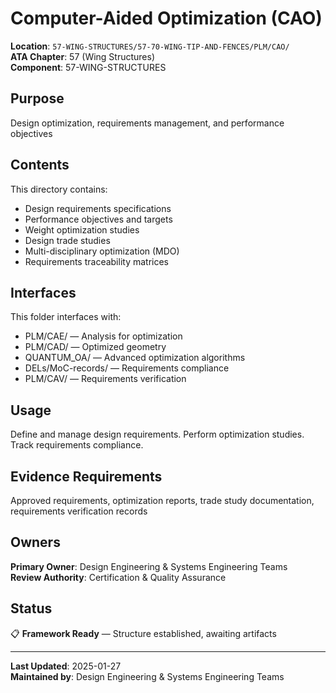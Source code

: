 # Computer-Aided Optimization (CAO)

**Location**: `57-WING-STRUCTURES/57-70-WING-TIP-AND-FENCES/PLM/CAO/`  
**ATA Chapter**: 57 (Wing Structures)  
**Component**: 57-WING-STRUCTURES

## Purpose

Design optimization, requirements management, and performance objectives

## Contents

This directory contains:

- Design requirements specifications
- Performance objectives and targets
- Weight optimization studies
- Design trade studies
- Multi-disciplinary optimization (MDO)
- Requirements traceability matrices

## Interfaces

This folder interfaces with:

- PLM/CAE/ — Analysis for optimization
- PLM/CAD/ — Optimized geometry
- QUANTUM_OA/ — Advanced optimization algorithms
- DELs/MoC-records/ — Requirements compliance
- PLM/CAV/ — Requirements verification

## Usage

Define and manage design requirements. Perform optimization studies. Track requirements compliance.

## Evidence Requirements

Approved requirements, optimization reports, trade study documentation, requirements verification records

## Owners

**Primary Owner**: Design Engineering & Systems Engineering Teams  
**Review Authority**: Certification & Quality Assurance

## Status

📋 **Framework Ready** — Structure established, awaiting artifacts

---

**Last Updated**: 2025-01-27  
**Maintained by**: Design Engineering & Systems Engineering Teams
